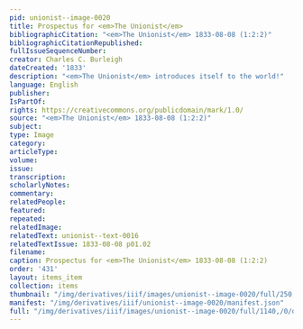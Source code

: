 ```yaml
---
pid: unionist--image-0020
title: Prospectus for <em>The Unionist</em>
bibliographicCitation: "<em>The Unionist</em> 1833-08-08 (1:2:2)"
bibliographicCitationRepublished: 
fullIssueSequenceNumber: 
creator: Charles C. Burleigh
dateCreated: '1833'
description: "<em>The Unionist</em> introduces itself to the world!"
language: English
publisher: 
IsPartOf: 
rights: https://creativecommons.org/publicdomain/mark/1.0/
source: "<em>The Unionist</em> 1833-08-08 (1:2:2)"
subject: 
type: Image
category: 
articleType: 
volume: 
issue: 
transcription: 
scholarlyNotes: 
commentary: 
relatedPeople: 
featured: 
repeated: 
relatedImage: 
relatedText: unionist--text-0016
relatedTextIssue: 1833-08-08 p01.02
filename: 
caption: Prospectus for <em>The Unionist</em> 1833-08-08 (1:2:2)
order: '431'
layout: items_item
collection: items
thumbnail: "/img/derivatives/iiif/images/unionist--image-0020/full/250,/0/default.jpg"
manifest: "/img/derivatives/iiif/unionist--image-0020/manifest.json"
full: "/img/derivatives/iiif/images/unionist--image-0020/full/1140,/0/default.jpg"
---
```

